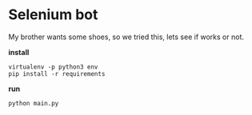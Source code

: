 # Selenium bot
My brother wants some shoes, so we tried this, lets see if works or not.

**install**
```
virtualenv -p python3 env
pip install -r requirements
```

**run**
```
python main.py
```